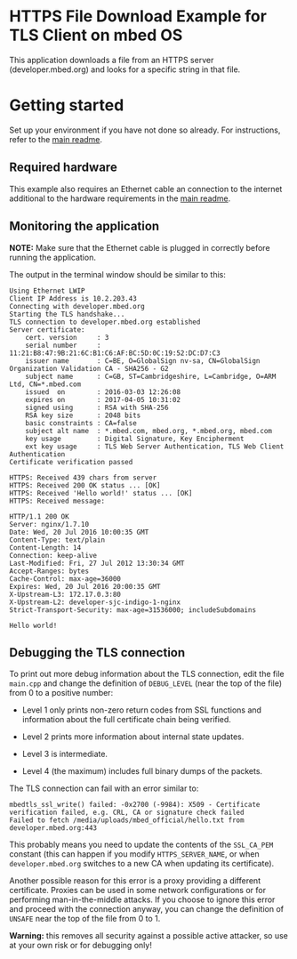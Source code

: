# HTTPS File Download Example for TLS Client on mbed OS

This application downloads a file from an HTTPS server (developer.mbed.org) and looks for a specific string in that file.

# Getting started

Set up your environment if you have not done so already. For instructions, refer to the [main readme](../README.md).

## Required hardware

This example also requires an Ethernet cable an connection to the internet additional to the hardware requirements in the [main readme](../README.md).

## Monitoring the application

__NOTE:__ Make sure that the Ethernet cable is plugged in correctly before running the application.

The output in the terminal window should be similar to this:

```
Using Ethernet LWIP
Client IP Address is 10.2.203.43
Connecting with developer.mbed.org
Starting the TLS handshake...
TLS connection to developer.mbed.org established
Server certificate:
    cert. version     : 3
    serial number     : 11:21:B8:47:9B:21:6C:B1:C6:AF:BC:5D:0C:19:52:DC:D7:C3
    issuer name       : C=BE, O=GlobalSign nv-sa, CN=GlobalSign Organization Validation CA - SHA256 - G2
    subject name      : C=GB, ST=Cambridgeshire, L=Cambridge, O=ARM Ltd, CN=*.mbed.com
    issued  on        : 2016-03-03 12:26:08
    expires on        : 2017-04-05 10:31:02
    signed using      : RSA with SHA-256
    RSA key size      : 2048 bits
    basic constraints : CA=false
    subject alt name  : *.mbed.com, mbed.org, *.mbed.org, mbed.com
    key usage         : Digital Signature, Key Encipherment
    ext key usage     : TLS Web Server Authentication, TLS Web Client Authentication
Certificate verification passed

HTTPS: Received 439 chars from server
HTTPS: Received 200 OK status ... [OK]
HTTPS: Received 'Hello world!' status ... [OK]
HTTPS: Received message:

HTTP/1.1 200 OK
Server: nginx/1.7.10
Date: Wed, 20 Jul 2016 10:00:35 GMT
Content-Type: text/plain
Content-Length: 14
Connection: keep-alive
Last-Modified: Fri, 27 Jul 2012 13:30:34 GMT
Accept-Ranges: bytes
Cache-Control: max-age=36000
Expires: Wed, 20 Jul 2016 20:00:35 GMT
X-Upstream-L3: 172.17.0.3:80
X-Upstream-L2: developer-sjc-indigo-1-nginx
Strict-Transport-Security: max-age=31536000; includeSubdomains

Hello world!
```

## Debugging the TLS connection

To print out more debug information about the TLS connection, edit the file `main.cpp` and change the definition of `DEBUG_LEVEL` (near the top of the file) from 0 to a positive number:

* Level 1 only prints non-zero return codes from SSL functions and information about the full certificate chain being verified.

* Level 2 prints more information about internal state updates.

* Level 3 is intermediate.

* Level 4 (the maximum) includes full binary dumps of the packets.


The TLS connection can fail with an error similar to:

    mbedtls_ssl_write() failed: -0x2700 (-9984): X509 - Certificate verification failed, e.g. CRL, CA or signature check failed
    Failed to fetch /media/uploads/mbed_official/hello.txt from developer.mbed.org:443

This probably means you need to update the contents of the `SSL_CA_PEM` constant (this can happen if you modify `HTTPS_SERVER_NAME`, or when `developer.mbed.org` switches to a new CA when updating its certificate).

Another possible reason for this error is a proxy providing a different certificate. Proxies can be used in some network configurations or for performing man-in-the-middle attacks. If you choose to ignore this error and proceed with the connection anyway, you can change the definition of `UNSAFE` near the top of the file from 0 to 1.

**Warning:** this removes all security against a possible active attacker, so use at your own risk or for debugging only!

